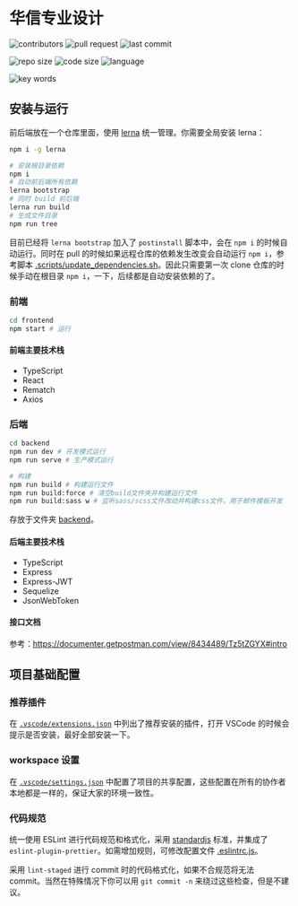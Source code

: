 # 华信专业设计

![contributors](https://img.shields.io/github/contributors/Hokori23/Pro_design?style=flat-square)
![pull request](https://img.shields.io/bitbucket/pr-raw/Hokori23/Pro_design?style=flat-square)
![last commit](https://img.shields.io/github/last-commit/Hokori23/Pro_design?style=flat-square)

![repo size](https://img.shields.io/github/repo-size/Hokori23/Pro_design?style=flat-square)
![code size](https://img.shields.io/github/languages/code-size/Hokori23/Pro_design?style=flat-square)
![language](https://img.shields.io/github/languages/top/Hokori23/Pro_design?style=flat-square)

![key words](https://img.shields.io/github/package-json/keywords/Hokori23/Pro_design?style=flat-square)

## 安装与运行

前后端放在一个仓库里面，使用 [lerna](https://github.com/lerna/lerna) 统一管理。你需要全局安装 lerna：

```bash
npm i -g lerna
```

```bash
# 安装根目录依赖
npm i
# 自动前后端所有依赖
lerna bootstrap
# 同时 build 前后端
lerna run build
# 生成文件目录
npm run tree
```

目前已经将 `lerna bootstrap` 加入了 `postinstall` 脚本中，会在 `npm i` 的时候自动运行。同时在 pull 的时候如果远程仓库的依赖发生改变会自动运行 `npm i`，参考脚本 [.scripts/update_dependencies.sh](./.scripts/update_dependencies.sh)。因此只需要第一次 clone 仓库的时候手动在根目录 `npm i`，一下，后续都是自动安装依赖的了。

### 前端

```bash
cd frontend
npm start # 运行
```

#### 前端主要技术栈

- TypeScript
- React
- Rematch
- Axios

### 后端

```bash
cd backend
npm run dev # 开发模式运行
npm run serve # 生产模式运行

# 构建
npm run build # 构建运行文件
npm run build:force # 清空build文件夹并构建运行文件
npm run build:sass w # 监听sass/scss文件改动并构建css文件，用于邮件模板开发
```

存放于文件夹 [backend](backend)。

#### 后端主要技术栈

- TypeScript
- Express
- Express-JWT
- Sequelize
- JsonWebToken

#### 接口文档

参考：<https://documenter.getpostman.com/view/8434489/Tz5tZGYX#intro>

## 项目基础配置

### 推荐插件

在 [`.vscode/extensions.json`](.vscode/extensions.json) 中列出了推荐安装的插件，打开 VSCode 的时候会提示是否安装，最好全部安装一下。

### workspace 设置

在 [`.vscode/settings.json`](.vscode/settings.json) 中配置了项目的共享配置，这些配置在所有的协作者本地都是一样的，保证大家的环境一致性。

### 代码规范

统一使用 ESLint 进行代码规范和格式化，采用 [standardjs](https://standardjs.com/) 标准，并集成了 `eslint-plugin-prettier`。如需增加规则，可修改配置文件 [.eslintrc.js](.eslintrc.js)。

采用 `lint-staged` 进行 commit 时的代码格式化，如果不合规范将无法 commit。当然在特殊情况下你可以用 `git commit -n` 来绕过这些检查，但是不建议。
